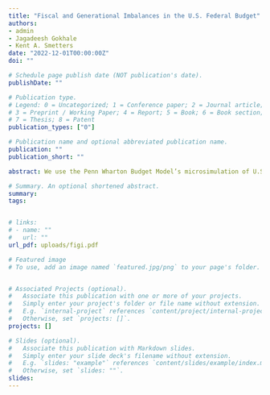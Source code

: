 ```yaml
---
title: "Fiscal and Generational Imbalances in the U.S. Federal Budget"
authors:
- admin
- Jagadeesh Gokhale
- Kent A. Smetters
date: "2022-12-01T00:00:00Z"
doi: ""

# Schedule page publish date (NOT publication's date).
publishDate: ""

# Publication type.
# Legend: 0 = Uncategorized; 1 = Conference paper; 2 = Journal article;
# 3 = Preprint / Working Paper; 4 = Report; 5 = Book; 6 = Book section;
# 7 = Thesis; 8 = Patent
publication_types: ["0"]

# Publication name and optional abbreviated publication name.
publication: ""
publication_short: ""

abstract: We use the Penn Wharton Budget Model’s microsimulation of U.S. demographics projections to construct estimates of the U.S. federal fiscal and generational imbalances. The federal government’s fiscal imbalance (FI) calculated under current fiscal laws and purchases policies over the next 75 years equals \$93.8 trillion, which is 7.0 percent of the present value of projected GDP (PVGDP) over that time horizon. Calculated in perpetuity, FI equals \$202.9 trillion, which is 8.2 percent of PVGDP, also calculated in perpetuity. The FI/PVGDP ratio in perpetuity would be 9.4 percent under extension of provisions that are scheduled to expire under the Tax Cuts and Jobs Act of 2017.

# Summary. An optional shortened abstract.
summary: 
tags:


# links:
# - name: ""
#   url: ""
url_pdf: uploads/figi.pdf

# Featured image
# To use, add an image named `featured.jpg/png` to your page's folder. 


# Associated Projects (optional).
#   Associate this publication with one or more of your projects.
#   Simply enter your project's folder or file name without extension.
#   E.g. `internal-project` references `content/project/internal-project/index.md`.
#   Otherwise, set `projects: []`.
projects: []

# Slides (optional).
#   Associate this publication with Markdown slides.
#   Simply enter your slide deck's filename without extension.
#   E.g. `slides: "example"` references `content/slides/example/index.md`.
#   Otherwise, set `slides: ""`.
slides: 
---
```

